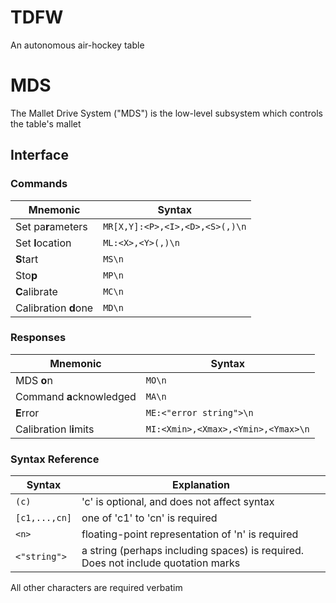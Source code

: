# TDFW

An autonomous air-hockey table

# MDS

The Mallet Drive System ("MDS") is the low-level subsystem which controls the
table's mallet

## Interface

### Commands

Mnemonic              | Syntax                            
----------------------|-----------------------------------
Set pa**r**ameters    | `MR[X,Y]:<P>,<I>,<D>,<S>(,)\n`
Set **l**ocation      | `ML:<X>,<Y>(,)\n`
**S**tart             | `MS\n`
Sto**p**              | `MP\n`
**C**alibrate         | `MC\n`
Calibration **d**one  | `MD\n`

### Responses

Mnemonic                    | Syntax                            
----------------------------|-----------------------------------
MDS **o**n                  | `MO\n`
Command **a**cknowledged    | `MA\n`
**E**rror                   | `ME:<"error string">\n`
Calibration l**i**mits      | `MI:<Xmin>,<Xmax>,<Ymin>,<Ymax>\n`

### Syntax Reference

Syntax        |   Explanation
--------------|--------------------------------------------------------
`(c)`         | 'c' is optional, and does not affect syntax
`[c1,...,cn]` | one of 'c1' to 'cn' is required
`<n>`         | floating-point representation of 'n' is required
`<"string">`  | a string (perhaps including spaces) is required. Does not include quotation marks

All other characters are required verbatim
